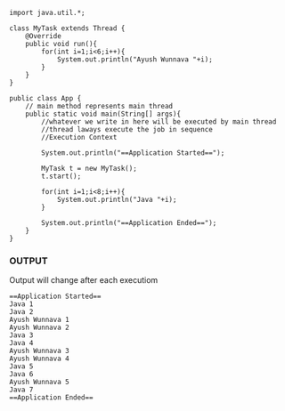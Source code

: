     import java.util.*;

    class MyTask extends Thread {
        @Override
        public void run(){
            for(int i=1;i<6;i++){
                System.out.println("Ayush Wunnava "+i);
            }
        }
    }

    public class App {
        // main method represents main thread
        public static void main(String[] args){
            //whatever we write in here will be executed by main thread
            //thread laways execute the job in sequence
            //Execution Context

            System.out.println("==Application Started==");

            MyTask t = new MyTask();
            t.start();

            for(int i=1;i<8;i++){
                System.out.println("Java "+i);
            }

            System.out.println("==Application Ended==");
        }
    }

### OUTPUT
Output will change after each executiom

    ==Application Started==
    Java 1
    Java 2
    Ayush Wunnava 1
    Ayush Wunnava 2
    Java 3
    Java 4
    Ayush Wunnava 3
    Ayush Wunnava 4
    Java 5
    Java 6
    Ayush Wunnava 5
    Java 7
    ==Application Ended==
